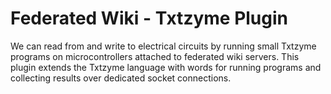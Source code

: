 Federated Wiki - Txtzyme Plugin
===============================

We can read from and write to electrical circuits by running small Txtzyme programs on microcontrollers attached to federated wiki servers. This plugin extends the Txtzyme language with words for running programs and collecting results over dedicated socket connections.